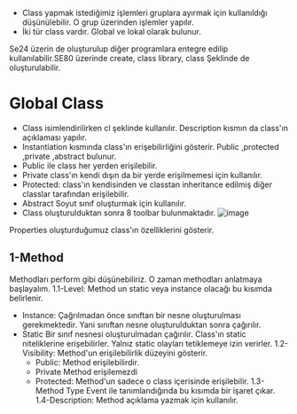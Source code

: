 * Class yapmak istediğimiz işlemleri gruplara ayırmak için kullanıldığı düşünülebilir. O grup üzerinden işlemler yapılır.
* İki tür class vardır. Global ve lokal olarak bulunur.

Se24 üzerin de oluşturulup diğer programlara entegre edilip kullanılabilir.SE80 üzerinde create, class library, class
Şeklinde de oluşturulabilir.

# Global Class
* Class isimlendirilirken cl şeklinde kullanılır. Description kısmın da class'ın açıklaması yapılır.
* Instantiation kısmında class'ın erişebilirliğini gösterir. Public ,protected ,private ,abstract  bulunur.
* Public ile class her yerden erişilebilir.
* Private class'ın kendi dışın da bir yerde erişilmemesi için kullanılır.
* Protected: class'ın kendisinden ve classtan inheritance edilmiş diğer classlar tarafından erişilebilir.
* Abstract Soyut sınıf oluşturmak için kullanılır. 
* Class oluşturulduktan sonra 8 toolbar bulunmaktadır.
  ![image](https://github.com/sumeyyaakbulut/ABAP-Class/assets/62395974/37152898-d04c-4413-94bf-d05711a71869)

Properties oluşturduğumuz class'ın özelliklerini gösterir.

## 1-Method
Methodları perform gibi düşünebiliriz. O zaman methodları anlatmaya başlayalım.
1.1-Level: Method un static veya instance olacağı bu kısımda belirlenir.
  *  Instance: Çağrılmadan önce sınıftan bir nesne oluşturulması gerekmektedir. Yani sınıftan nesne oluşturulduktan sonra
çağırılır.
  * Static Bir sınıf nesnesi oluşturulmadan çağırılır. Class'ın static niteliklerine erişebilirler. Yalnız static olayları tetiklemeye
izin verirler.
1.2-Visibility: Method'un erişilebilirlik düzeyini gösterir.
    * Public: Method erişilebilirdir.
    *  Private Method erişilemezdi
    * Protected: Method'un sadece o class içerisinde erişilebilir.
1.3-Method Type Event ile tanımlandığında bu kısımda bir işaret çıkar.
1.4-Description: Method açıklama yazmak için kullanılır.




